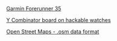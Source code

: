 [Garmin Forerunner 35](https://buy.garmin.com/en-US/US/p/552962/pn/010-01689-00)

[Y Combinator board on hackable watches](https://news.ycombinator.com/item?id=15823597)

[Open Street Maps - .osm data format](https://wiki.openstreetmap.org/wiki/OSM_XML)
